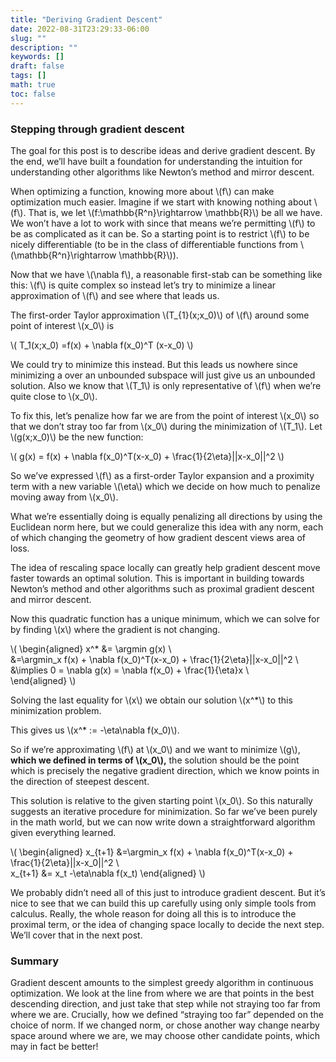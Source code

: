 ```yaml
---
title: "Deriving Gradient Descent"
date: 2022-08-31T23:29:33-06:00
slug: ""
description: ""
keywords: []
draft: false
tags: []
math: true
toc: false
---
```


### Stepping through gradient descent

The goal for this post is to describe ideas and derive gradient descent. By the end, we’ll have built a foundation for understanding the intuition for understanding other algorithms like Newton’s method and mirror descent. 

When optimizing a function, knowing more about \\(f\\) can make optimization much easier. Imagine if we start with knowing nothing about \\(f\\). That is, we let \\(f:\mathbb{R^n}\rightarrow \mathbb{R}\\) be all we have. We won’t have a lot to work with since that means we’re permitting \\(f\\) to be as complicated as it can be. So a starting point is to restrict \\(f\\) to be nicely differentiable (to be in the class of differentiable functions from \\(\mathbb{R^n}\rightarrow \mathbb{R}\\)).

Now that we have \\(\nabla f\\), a reasonable first-stab can be something like this: \\(f\\) is quite complex so instead let’s try to minimize a linear approximation of \\(f\\) and see where that leads us.

The first-order Taylor approximation \\(T_{1}(x;x_0)\\) of \\(f\\) around some point of interest \\(x_0\\) is 

\\(
	T_1(x;x_0) =f(x) + \nabla f(x_0)^T (x-x_0)
\\)

We could try to minimize this instead. But this leads us nowhere since minimizing a over an unbounded subspace will just give us an unbounded solution. Also we know that \\(T_1\\) is only representative of \\(f\\) when we’re quite close to \\(x_0\\).

To fix this, let’s penalize how far we are from the point of interest \\(x_0\\) so that we don’t stray too far from \\(x_0\\)  during the minimization of \\(T_1\\). Let \\(g(x;x_0)\\) be the new function:

\\(
g(x) = f(x) + \nabla f(x_0)^T(x-x_0) + \frac{1}{2\eta}||x-x_0||^2
\\)

So we’ve expressed \\(f\\) as a first-order Taylor expansion and a proximity term with a new variable \\(\eta\\) which we decide on how much to penalize moving away from \\(x_0\\). 

What we’re essentially doing is equally penalizing all directions by using the Euclidean norm here, but we could generalize this idea with any norm, each of which changing the geometry of how gradient descent views area of loss. 

The idea of rescaling space locally can greatly help gradient descent move faster towards an optimal solution. This is important in building towards Newton’s method and other algorithms such as proximal gradient descent and mirror descent. 

Now this quadratic function has a unique minimum, which we can solve for by finding \\(x\\) where the gradient is not changing. 

\\(
\begin{aligned}
x^* &= \argmin g(x) \\\
&=\argmin_x f(x) + \nabla f(x_0)^T(x-x_0) + \frac{1}{2\eta}||x-x_0||^2 \\\
&\implies 0 = \nabla g(x) = \nabla f(x_0) + \frac{1}{\eta}x \\\
\end{aligned}
\\)

Solving the last equality for \\(x\\) we obtain our solution \\(x^*\\) to this minimization problem. 

This gives us \\(x^* := -\eta\nabla f(x_0)\\). 

So if we’re approximating \\(f\\) at \\(x_0\\) and we want to minimize \\(g\\), **which we defined in terms of \\(x_0\\),** the solution should be the point which is precisely the negative gradient direction, which we know points in the direction of steepest descent.

This solution is relative to the given starting point \\(x_0\\). So this naturally suggests an iterative procedure for minimization. So far we’ve been purely in the math world, but we can now write down a straightforward algorithm given everything learned.

\\(
\begin{aligned}
x_{t+1} &=\argmin_x f(x) + \nabla f(x_0)^T(x-x_0) + \frac{1}{2\eta}||x-x_0||^2 \\\
x_{t+1} &= x_t -\eta\nabla f(x_t)
\end{aligned}
\\)

We probably didn’t need all of this just to introduce gradient descent. But it’s nice to see that we can build this up carefully using only simple tools from calculus. Really, the whole reason for doing all this is to introduce the proximal term, or the idea of changing space locally to decide the next step. We’ll cover that in the next post.

### Summary

Gradient descent amounts to the simplest greedy algorithm in continuous optimization. We look at the line from where we are that points in the best descending direction, and just take that step while not straying too far from where we are. Crucially, how we defined “straying too far” depended on the choice of norm. If we changed norm, or chose another way change nearby space around where we are, we may choose other candidate points, which may in fact be better!